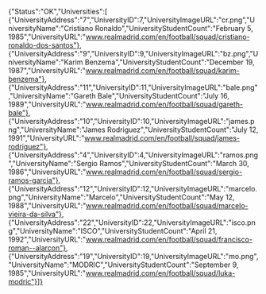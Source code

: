 {"Status":"OK","Universities":[
{"UniversityAddress":"7","UniversityID":7,"UniversityImageURL":"cr.png","UniversityName":"Cristiano Ronaldo","UniversityStudentCount":"February 5, 1985","UniversityURL":"www.realmadrid.com/en/football/squad/cristiano-ronaldo-dos-santos"},
{"UniversityAddress":"9","UniversityID":9,"UniversityImageURL":"bz.png","UniversityName":"Karim Benzema","UniversityStudentCount":"December 19, 1987","UniversityURL":"www.realmadrid.com/en/football/squad/karim-benzema"},
{"UniversityAddress":"11","UniversityID":11,"UniversityImageURL":"bale.png","UniversityName":"Gareth Bale","UniversityStudentCount":"July 16, 1989","UniversityURL":"www.realmadrid.com/en/football/squad/gareth-bale"},
{"UniversityAddress":"10","UniversityID":10,"UniversityImageURL":"james.png","UniversityName":"James Rodriguez","UniversityStudentCount":"July 12, 1991","UniversityURL":"www.realmadrid.com/en/football/squad/james-rodriguez"},
{"UniversityAddress":"4","UniversityID":4,"UniversityImageURL":"ramos.png","UniversityName":"Sergio Ramos","UniversityStudentCount":"March 30, 1986","UniversityURL":"www.realmadrid.com/en/football/squad/sergio-ramos-garcia"},
{"UniversityAddress":"12","UniversityID":12,"UniversityImageURL":"marcelo.png","UniversityName":"Marcelo","UniversityStudentCount":"May 12, 1988","UniversityURL":"www.realmadrid.com/en/football/squad/marcelo-vieira-da-silva"},
{"UniversityAddress":"22","UniversityID":22,"UniversityImageURL":"isco.png","UniversityName":"ISCO","UniversityStudentCount":"April 21, 1992","UniversityURL":"www.realmadrid.com/en/football/squad/francisco-roman--alarcon"},
{"UniversityAddress":"19","UniversityID":19,"UniversityImageURL":"mo.png","UniversityName":"MODRIC","UniversityStudentCount":"September 9, 1985","UniversityURL":"www.realmadrid.com/en/football/squad/luka-modric"}]}
